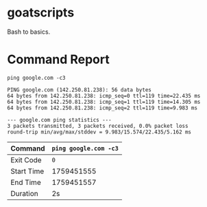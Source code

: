 # goatscripts
Bash to basics.



# Command Report
```
ping google.com -c3

PING google.com (142.250.81.238): 56 data bytes
64 bytes from 142.250.81.238: icmp_seq=0 ttl=119 time=22.435 ms
64 bytes from 142.250.81.238: icmp_seq=1 ttl=119 time=14.305 ms
64 bytes from 142.250.81.238: icmp_seq=2 ttl=119 time=9.983 ms

--- google.com ping statistics ---
3 packets transmitted, 3 packets received, 0.0% packet loss
round-trip min/avg/max/stddev = 9.983/15.574/22.435/5.162 ms
```

| Command | `ping google.com -c3`   |
|--------|--------|
| Exit Code | `0` |
| Start Time | 1759451555 |
| End Time | 1759451557 |
| Duration | 2s |